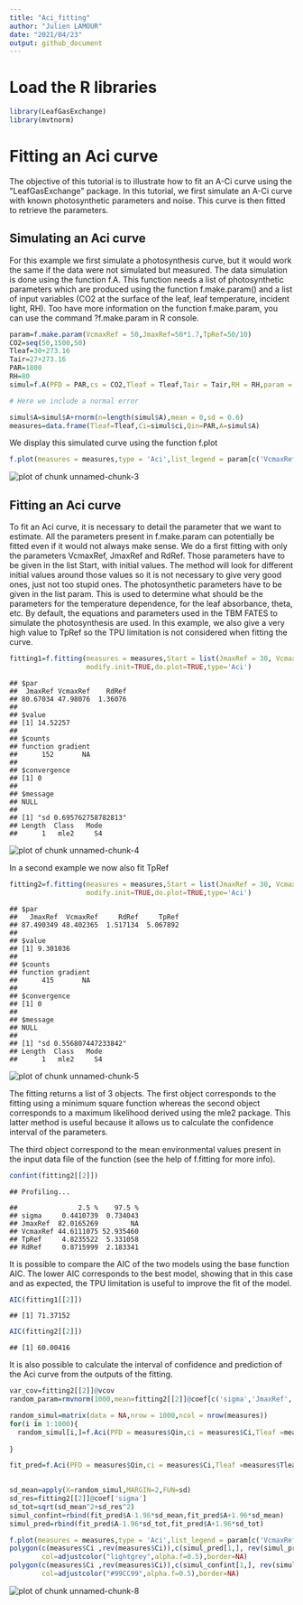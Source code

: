 ```yaml
---
title: "Aci_fitting"
author: "Julien LAMOUR"
date: "2021/04/23"
output: github_document
---
```




# Load the R libraries

```r
library(LeafGasExchange)
library(mvtnorm)
```

# Fitting an Aci curve

The objective of this tutorial is to illustrate how to fit an A-Ci curve using the "LeafGasExchange" package. In this tutorial, 
we first simulate an A-Ci curve with known photosynthetic parameters and noise. This curve is then fitted to retrieve the parameters.


## Simulating an Aci curve

For this example we first simulate a photosynthesis curve, but it would work the same if the data were not simulated but measured. The data simulation is 
done using the function f.A. This function needs a list of photosynthetic parameters which are produced using the function f.make.param() and a list of 
input variables (CO2 at the surface of the leaf, leaf temperature, incident light, RH). Too have more information on the function f.make.param, you can 
use the command ?f.make.param in R console.



```r
param=f.make.param(VcmaxRef = 50,JmaxRef=50*1.7,TpRef=50/10)
CO2=seq(50,1500,50)
Tleaf=30+273.16
Tair=27+273.16
PAR=1800
RH=80
simul=f.A(PFD = PAR,cs = CO2,Tleaf = Tleaf,Tair = Tair,RH = RH,param = param)

# Here we include a normal error 

simul$A=simul$A+rnorm(n=length(simul$A),mean = 0,sd = 0.6)
measures=data.frame(Tleaf=Tleaf,Ci=simul$ci,Qin=PAR,A=simul$A)
```

We display this simulated curve using the function f.plot


```r
f.plot(measures = measures,type = 'Aci',list_legend = param[c('VcmaxRef','JmaxRef','TpRef','RdRef')],param = param)
```

![plot of chunk unnamed-chunk-3](Aci_fitting_files/unnamed-chunk-3-1.png)



## Fitting an Aci curve

To fit an Aci curve, it is necessary to detail the parameter that we want to estimate. All the parameters present in f.make.param can potentially be 
fitted even if it would not always make sense. We do a first fitting with only the parameters VcmaxRef, JmaxRef and RdRef. Those parameters have to be 
given in the list Start, with initial values. The method will look for different initial values around those values so it is not necessary to give very 
good ones, just not too stupid ones. The photosynthetic parameters have to be given in the list param. This is used to determine what should be the parameters 
for the temperature dependence, for the leaf absorbance, theta, etc. By default, the equations and parameters used in the TBM FATES to simulate the photosynthesis 
are used. In this example, we also give a very high value to TpRef so the TPU limitation is not considered when fitting the curve.



```r
fitting1=f.fitting(measures = measures,Start = list(JmaxRef = 30, VcmaxRef = 50, RdRef = 1),param=f.make.param(),
                   modify.init=TRUE,do.plot=TRUE,type='Aci')
```

```
## $par
##  JmaxRef VcmaxRef    RdRef 
## 80.67034 47.98076  1.36076 
## 
## $value
## [1] 14.52257
## 
## $counts
## function gradient 
##      152       NA 
## 
## $convergence
## [1] 0
## 
## $message
## NULL
## 
## [1] "sd 0.695762758782813"
## Length  Class   Mode 
##      1   mle2     S4
```

![plot of chunk unnamed-chunk-4](Aci_fitting_files/unnamed-chunk-4-1.png)

In a second example we now also fit TpRef


```r
fitting2=f.fitting(measures = measures,Start = list(JmaxRef = 30, VcmaxRef = 50, RdRef = 1, TpRef=9),param=f.make.param(),
                   modify.init=TRUE,do.plot=TRUE,type='Aci')
```

```
## $par
##   JmaxRef  VcmaxRef     RdRef     TpRef 
## 87.490349 48.402365  1.517134  5.067892 
## 
## $value
## [1] 9.301036
## 
## $counts
## function gradient 
##      415       NA 
## 
## $convergence
## [1] 0
## 
## $message
## NULL
## 
## [1] "sd 0.556807447233842"
## Length  Class   Mode 
##      1   mle2     S4
```

![plot of chunk unnamed-chunk-5](Aci_fitting_files/unnamed-chunk-5-1.png)

The fitting returns a list of 3 objects. The first object corresponds to the fitting using a minimum square function whereas the 
second object corresponds to a maximum likelihood derived using the mle2 package. This latter method is useful because it allows us to 
calculate the confidence interval of the parameters. 

The third object correspond to the mean environmental values present in the input data file of the function (see the help of f.fitting for more info).



```r
confint(fitting2[[2]])
```

```
## Profiling...
```

```
##               2.5 %    97.5 %
## sigma     0.4410739  0.734043
## JmaxRef  82.0165269        NA
## VcmaxRef 44.6111075 52.935460
## TpRef     4.8235522  5.331058
## RdRef     0.8715999  2.183341
```

It is possible to compare the AIC of the two models using the base function AIC. The lower AIC corresponds to the best model, 
showing that in this case and as expected, the TPU limitation is useful to improve the fit of the model.


```r
AIC(fitting1[[2]])
```

```
## [1] 71.37152
```

```r
AIC(fitting2[[2]])
```

```
## [1] 60.00416
```

It is also possible to calculate the interval of confidence and prediction of the Aci curve from the outputs of the fitting.


```r
var_cov=fitting2[[2]]@vcov
random_param=rmvnorm(1000,mean=fitting2[[2]]@coef[c('sigma','JmaxRef','VcmaxRef','TpRef','RdRef')],sigma = var_cov)

random_simul=matrix(data = NA,nrow = 1000,ncol = nrow(measures))
for(i in 1:1000){
  random_simul[i,]=f.Aci(PFD = measures$Qin,ci = measures$Ci,Tleaf =measures$Tleaf,param = f.make.param(VcmaxRef=random_param[i,'VcmaxRef'],JmaxRef=random_param[i,'JmaxRef'],TpRef=random_param[i,'TpRef'],
                                                                                                         RdRef=random_param[i,'RdRef']))$A
}

fit_pred=f.Aci(PFD = measures$Qin,ci = measures$Ci,Tleaf =measures$Tleaf,param = f.make.param(VcmaxRef=fitting2[[2]]@coef[c('VcmaxRef')],JmaxRef=fitting2[[2]]@coef[c('JmaxRef')],TpRef=fitting2[[2]]@coef[c('TpRef')],
                                                                                               RdRef=fitting2[[2]]@coef[c('RdRef')]))

sd_mean=apply(X=random_simul,MARGIN=2,FUN=sd)
sd_res=fitting2[[2]]@coef['sigma']
sd_tot=sqrt(sd_mean^2+sd_res^2)
simul_confint=rbind(fit_pred$A-1.96*sd_mean,fit_pred$A+1.96*sd_mean)
simul_pred=rbind(fit_pred$A-1.96*sd_tot,fit_pred$A+1.96*sd_tot)

f.plot(measures = measures,type = 'Aci',list_legend = param[c('VcmaxRef','JmaxRef','TpRef','RdRef')],param = param)
polygon(c(measures$Ci ,rev(measures$Ci)),c(simul_pred[1,], rev(simul_pred[2,])),
        col=adjustcolor("lightgrey",alpha.f=0.5),border=NA)
polygon(c(measures$Ci ,rev(measures$Ci)),c(simul_confint[1,], rev(simul_confint[2,])),
        col=adjustcolor("#99CC99",alpha.f=0.5),border=NA)
```

![plot of chunk unnamed-chunk-8](Aci_fitting_files/unnamed-chunk-8-1.png)

